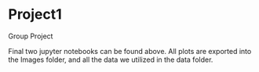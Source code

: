# Project1
Group Project

Final two jupyter notebooks can be found above. All plots are exported into the Images folder, and all the data we utilized in the data folder.
